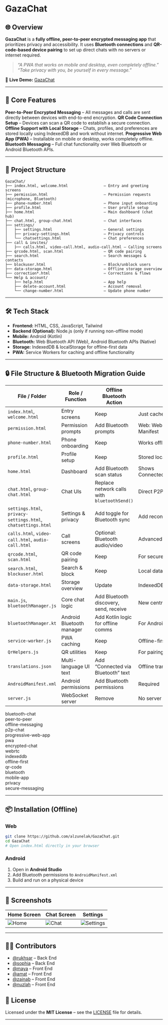 # GazaChat

## 🌐 Overview

**GazaChat** is a **fully offline, peer-to-peer encrypted messaging app** that prioritizes privacy and accessibility. It uses **Bluetooth connections** and **QR-code-based device pairing** to set up direct chats with no servers or internet required.

> *“A PWA that works on mobile and desktop, even completely offline.”*
> *“Take privacy with you, be yourself in every message.”*

🔗 **Live Demo:** [GazaChat](https://alzunelak.github.io/GazaChat/index.html)

---

## 🔑 Core Features

**Peer-to-Peer Encrypted Messaging** – All messages and calls are sent directly between devices with end-to-end encryption.
**QR Code Connection Setup** – Devices can scan a QR code to establish a secure connection.
**Offline Support with Local Storage** – Chats, profiles, and preferences are stored locally using IndexedDB and work without internet.
**Progressive Web App (PWA)** – Installable on mobile or desktop, works completely offline.
**Bluetooth Messaging** – Full chat functionality over Web Bluetooth or Android Bluetooth APIs.

---

## 📂 Project Structure

```
GazaChat/
├── index.html, welcome.html                – Entry and greeting screens
├── permission.html                         – Permission requests (microphone, Bluetooth)
├── phone-number.html                       – Phone input onboarding
├── profile.html                            – User profile setup
├── home.html                               – Main dashboard (chat hub)
├── chat.html, group-chat.html              – Chat interfaces
├── settings/
│   ├── settings.html                       – General settings
│   ├── privacy-settings.html               – Privacy controls
│   └── chatsettings.html                   – Chat preferences
├── call & invites/
│   ├── calls.html, video-call.html, audio-call.html – Calling screens
├── qrcode.html, scan.html                  – QR code pairing
├── search.html                             – Search messages & contacts
├── blockuser.html                          – Block/unblock users
├── data-storage.html                       – Offline storage overview
├── correction*.html                        – Corrections & flows
└── Help & account/
    ├── help.html                           – App help
    ├── delete-account.html                 – Account removal
    └── change-number.html                  – Update phone number
```

---

## 🛠 Tech Stack

* **Frontend:** HTML, CSS, JavaScript, Tailwind
* **Backend (Optional):** Node.js (only if running non-offline mode)
* **Mobile:** Android (Kotlin)
* **Bluetooth:** Web Bluetooth API (Web), Android Bluetooth APIs (Native)
* **Storage:** IndexedDB & localStorage for offline-first data
* **PWA:** Service Workers for caching and offline functionality

---

## 🔒 File Structure & Bluetooth Migration Guide

| File / Folder                                                 | Role / Function           | Offline Bluetooth Action                     | Notes                                     |
| ------------------------------------------------------------- | ------------------------- | -------------------------------------------- | ----------------------------------------- |
| `index.html`, `welcome.html`                                  | Entry screens             | Keep                                         | Just cache offline                        |
| `permission.html`                                             | Permission prompts        | Add Bluetooth prompts                        | Web: Web Bluetooth API; Android: Manifest |
| `phone-number.html`                                           | Phone onboarding          | Keep                                         | Works offline                             |
| `profile.html`                                                | Profile setup             | Keep                                         | Stored locally                            |
| `home.html`                                                   | Dashboard                 | Add Bluetooth scan status                    | Shows Connected/Searching/Disconnected    |
| `chat.html`, `group-chat.html`                                | Chat UIs                  | Replace network calls with `bluetoothSend()` | Direct P2P over Bluetooth                 |
| `settings.html`, `privacy-settings.html`, `chatsettings.html` | Settings & privacy        | Add toggle for Bluetooth sync                | Add reconnect options                     |
| `calls.html`, `video-call.html`, `audio-call.html`            | Call screens              | Optional: Bluetooth audio/video              | Advanced                                  |
| `qrcode.html`, `scan.html`                                    | QR code pairing           | Keep                                         | For secure device handshake               |
| `search.html`, `blockuser.html`                               | Search & block            | Keep                                         | Local data only                           |
| `data-storage.html`                                           | Storage overview          | Update                                       | IndexedDB + Bluetooth                     |
| `main.js`, `bluetoothManager.js`                              | Core chat logic           | Add Bluetooth discovery, send, receive       | New central Bluetooth handler             |
| `bluetoothManager.kt`                                         | Android Bluetooth manager | Add Kotlin logic for offline comms           | For Android app                           |
| `service-worker.js`                                           | PWA caching               | Keep                                         | Offline-first                             |
| `QrHelpers.js`                                                | QR utilities              | Keep                                         | For pairing                               |
| `translations.json`                                           | Multi-language UI text    | Add “Connected via Bluetooth” text           | Offline translations                      |
| `AndroidManifest.xml`                                         | Android permissions       | Add Bluetooth permissions                    | Required                                  |
| `server.js`                                                   | WebSocket server          | Remove                                       | No server needed                          |


bluetooth-chat  
peer-to-peer  
offline-messaging  
p2p-chat  
progressive-web-app  
pwa  
encrypted-chat  
webrtc  
indexeddb  
offline-first  
qr-code  
bluetooth  
mobile-app  
privacy  
secure-messaging

---

## 📦 Installation (Offline)

### Web

```bash
git clone https://github.com/alzunelak/GazaChat.git
cd GazaChat
# Open index.html directly in your browser
```

### Android

1. Open in **Android Studio**
2. Add Bluetooth permissions to `AndroidManifest.xml`
3. Build and run on a physical device

---

## 📸 Screenshots

| Home Screen                        | Chat Screen                        | Settings                                   |
| ---------------------------------- | ---------------------------------- | ------------------------------------------ |
| ![Home](docs/screenshots/home.png) | ![Chat](docs/screenshots/chat.png) | ![Settings](docs/screenshots/settings.png) |

---


## 👩‍💻 Contributors  
- [@rukhsar](https://github.com/rukhsar) – Back End
- [@sophia](https://github.com/sophia) – Back End 
- [@maya](https://github.com/maya) – Front End
- [@amat](https://github.com/amat) – Front End
- [@zainab](https://github.com/zainab) – Front End
- [@nuzlah](https://github.com/nuzlah) – Front End 


## 📜 License

Licensed under the **MIT License** – see the [LICENSE](LICENSE) file for details.

---



